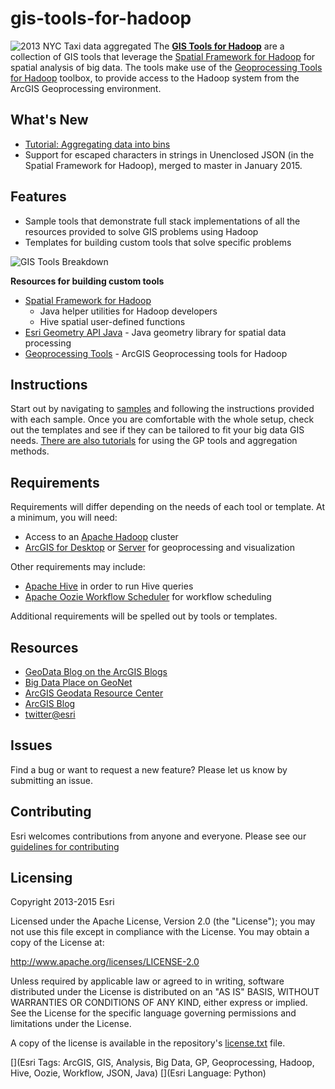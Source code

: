 gis-tools-for-hadoop
====================
![2013 NYC Taxi data aggregated](https://github.com/Esri/gis-tools-for-hadoop/blob/master/header.PNG?raw=true)
The [__GIS Tools for Hadoop__](http://esri.github.io/gis-tools-for-hadoop/) are a collection of GIS tools that leverage 
the [Spatial Framework for Hadoop](https://github.com/Esri/spatial-framework-for-hadoop)
for spatial analysis of big data.  The tools make use of 
the [Geoprocessing Tools for Hadoop](https://github.com/Esri/geoprocessing-tools-for-hadoop) toolbox,
to provide access to the Hadoop system from the ArcGIS Geoprocessing environment. 


## What's New

* [Tutorial: Aggregating data into bins](https://github.com/Esri/gis-tools-for-hadoop/wiki/Aggregating-CSV-Data-%28Spatial-Binning%29)
* Support for escaped characters in strings in Unenclosed JSON (in the Spatial Framework for Hadoop), merged to master in January 2015.

## Features

* Sample tools that demonstrate full stack implementations of all the resources provided to solve GIS problems 
using Hadoop
* Templates for building custom tools that solve specific problems


![GIS Tools Breakdown](http://esri.github.com/gis-tools-for-hadoop/images/gis-tools-breakdown.png)

**Resources for building custom tools**

* [Spatial Framework for Hadoop](https://github.com/Esri/spatial-framework-for-hadoop) 
  * Java helper utilities for Hadoop developers
  * Hive spatial user-defined functions 
* [Esri Geometry API Java](https://github.com/Esri/geometry-api-java) - Java geometry library for spatial data 
processing 
* [Geoprocessing Tools](https://github.com/Esri/geoprocessing-tools-for-hadoop) - ArcGIS Geoprocessing tools 
for Hadoop


## Instructions

Start out by navigating to [samples](https://github.com/Esri/gis-tools-for-hadoop/tree/master/samples) and 
following the instructions provided with each sample.  Once you are comfortable with the whole setup, check out 
the templates and see if they can be tailored to fit your big data GIS needs. [There are also tutorials](https://github.com/Esri/gis-tools-for-hadoop/wiki) for using the GP tools and aggregation methods.

## Requirements

Requirements will differ depending on the needs of each tool or template. At a minimum, you will need:

* Access to an [Apache Hadoop](http://hadoop.apache.org) cluster
* [ArcGIS for Desktop](http://www.esri.com/software/arcgis/arcgis-for-desktop) or 
[Server](http://www.esri.com/software/arcgis/arcgisserver) for geoprocessing and visualization

Other requirements may include:

* [Apache Hive](http://hive.apache.org/) in order to run Hive queries
* [Apache Oozie Workflow Scheduler](http://oozie.apache.org/) for workflow scheduling

Additional requirements will be spelled out by tools or templates.

## Resources

* [GeoData Blog on the ArcGIS Blogs](http://blogs.esri.com/esri/arcgis/author/jonmurphy/)
* [Big Data Place on GeoNet](https://geonet.esri.com/groups/big-data)
* [ArcGIS Geodata Resource Center]( http://resources.arcgis.com/en/communities/geodata/)
* [ArcGIS Blog](http://blogs.esri.com/esri/arcgis/)
* [twitter@esri](http://twitter.com/esri)

## Issues

Find a bug or want to request a new feature?  Please let us know by submitting an issue.

## Contributing

Esri welcomes contributions from anyone and everyone. Please see our [guidelines for contributing](https://github.com/esri/contributing)

## Licensing
Copyright 2013-2015 Esri

Licensed under the Apache License, Version 2.0 (the "License");
you may not use this file except in compliance with the License.
You may obtain a copy of the License at:

   http://www.apache.org/licenses/LICENSE-2.0

Unless required by applicable law or agreed to in writing, software
distributed under the License is distributed on an "AS IS" BASIS,
WITHOUT WARRANTIES OR CONDITIONS OF ANY KIND, either express or implied.
See the License for the specific language governing permissions and
limitations under the License.

A copy of the license is available in the repository's 
[license.txt]( https://raw.github.com/Esri/gis-tools-for-hadoop/master/license.txt) file.

[](Esri Tags: ArcGIS, GIS, Analysis, Big Data, GP, Geoprocessing, Hadoop, Hive, Oozie, Workflow, JSON, Java)
[](Esri Language: Python)

